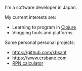 I'm a software developer in Japan.

My current interests are:

* Learning to program in [Clojure](https://www.clojure.org)
* Vlogging tools and platforms

Some personal personal projects:

* <https://github.com/kbsant>
* <https://www.ersbane.com>
* [RPN calculator](./rpcalc.html)

